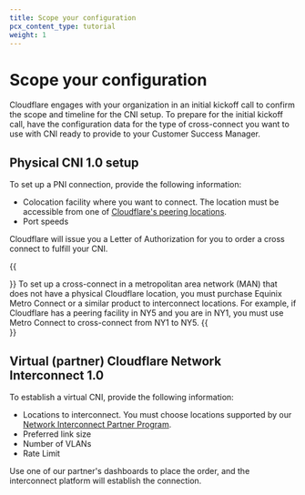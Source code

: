 ```yaml
---
title: Scope your configuration
pcx_content_type: tutorial
weight: 1
---
```


# Scope your configuration

Cloudflare engages with your organization in an initial kickoff call to confirm the scope and timeline for the CNI setup. To prepare for the initial kickoff call, have the configuration data for the type of cross-connect you want to use with CNI ready to provide to your Customer Success Manager.

## Physical CNI 1.0 setup

To set up a PNI connection, provide the following information:

- Colocation facility where you want to connect. The location must be accessible from one of [Cloudflare's peering locations](https://www.peeringdb.com/net/4224).
- Port speeds

Cloudflare will issue you a Letter of Authorization for you to order a cross connect to fulfill your CNI.

{{<Aside type="warning" header="Important">}}
To set up a cross-connect in a metropolitan area network (MAN) that does not have a physical Cloudflare location, you must purchase Equinix Metro Connect or a similar product to interconnect locations. For example, if Cloudflare has a peering facility in NY5 and you are in NY1, you must use Metro Connect to cross-connect from NY1 to NY5.
{{</Aside>}}

## Virtual (partner) Cloudflare Network Interconnect 1.0

To establish a virtual CNI, provide the following information:

- Locations to interconnect. You must choose locations supported by our [Network Interconnect Partner Program](https://www.cloudflare.com/network-interconnect-partnerships/).
- Preferred link size
- Number of VLANs
- Rate Limit

Use one of our partner's dashboards to place the order, and the interconnect platform will establish the connection.